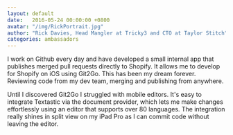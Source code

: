 ```yaml
---
layout: default
date:   2016-05-24 00:00:00 +0800
avatar: "/img/RickPortrait.jpg"
author: "Rick Davies, Head Mangler at Tricky3 and CTO at Taylor Stitch"
categories: ambassadors
---
```


I work on Github every day and have developed a small internal app that publishes merged pull requests directly to Shopify. It allows me to develop for Shopify on iOS using Git2Go. This has been my dream forever. Reviewing code from my dev team, merging and publishing from anywhere.

Until I discovered Git2Go I struggled with mobile editors. It's easy to integrate Textastic via the document provider, which lets me make changes effortlessly using an editor that supports over 80 languages. The integration really shines in split view on my iPad Pro as I can commit code without leaving the editor.
